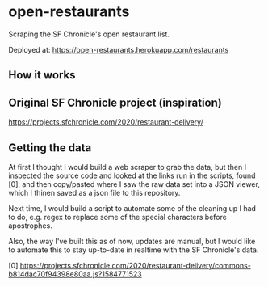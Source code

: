 # open-restaurants
Scraping the SF Chronicle's open restaurant list. 

Deployed at: https://open-restaurants.herokuapp.com/restaurants

## How it works 

## Original SF Chronicle project (inspiration)
https://projects.sfchronicle.com/2020/restaurant-delivery/ 

## Getting the data 
At first I thought I would build a web scraper to grab the data, but then I inspected the source code and looked at the links run in the scripts, found [0], and then copy/pasted where I saw the raw data set into a JSON viewer, which I thinen saved as a json file to this repository. 

Next time, I would build a script to automate some of the cleaning up I had to do, e.g. regex to replace some of the special characters before apostrophes. 

Also, the way I've built this as of now, updates are manual, but I would like to automate this to stay up-to-date in realtime with the SF Chronicle's data.  

[0] https://projects.sfchronicle.com/2020/restaurant-delivery/commons-b814dac70f94398e80aa.js?1584771523